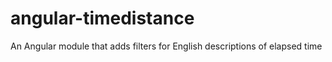 angular-timedistance
====================

An Angular module that adds filters for English descriptions of elapsed time
